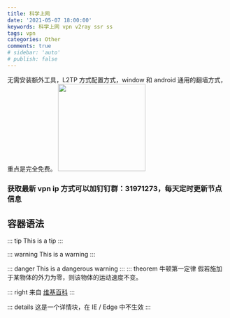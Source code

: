 ```yaml
---
title: 科学上网
date: '2021-05-07 18:00:00'
keywords: 科学上网 vpn v2ray ssr ss
tags: vpn
categories: Other
comments: true
# sidebar: 'auto'
# publish: false
---
```


无需安装额外工具，L2TP 方式配置方式，window 和 android 通用的翻墙方式，重点是完全免费。
<img class="mcenter" style="height: 200px" src="/image/homebg.jpg" />

### 获取最新 vpn ip 方式可以加钉钉群：31971273，每天定时更新节点信息

## 容器语法

<!-- more -->

::: tip
This is a tip
:::

::: warning
This is a warning
:::

::: danger
This is a dangerous warning
:::
::: theorem 牛顿第一定律
假若施加于某物体的外力为零，则该物体的运动速度不变。

::: right
来自 [维基百科](https://zh.wikipedia.org/wiki/%E7%89%9B%E9%A1%BF%E8%BF%90%E5%8A%A8%E5%AE%9A%E5%BE%8B)
:::

::: details
这是一个详情块，在 IE / Edge 中不生效
:::
